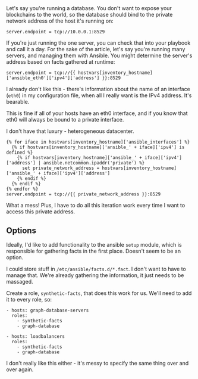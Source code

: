 ## 

Let's say you're running a database. You don't want to expose your blockchains to the world, 
so the database should bind to the private network address of the host it's running on:

```
server.endpoint = tcp://10.0.0.1:8529
```

If you're just running the one server, you can check that into your playbook and call it a
day. For the sake of the article, let's say you're running many servers, and managing them
with Ansible. You might determine the server's address based on facts gathered at runtime:

```
server.endpoint = tcp://{{ hostvars[inventory_hostname]['ansible_eth0']['ipv4']['address'] }}:8529
```

I already don't like this - there's information about the name of an interface (`eth0`) in my
configuration file, when all I really want is the IPv4 address. It's bearable. 

This is fine if all of your hosts have an eth0 interface, and if you know that eth0 will 
always be bound to a private interface. 

I don't have that luxury - heterogeneous datacenter. 

```
{% for iface in hostvars[inventory_hostname]['ansible_interfaces'] %}
  {% if hostvars[inventory_hostname]['ansible_' + iface]['ipv4'] is defined %}
    {% if hostvars[inventory_hostname]['ansible_' + iface]['ipv4']['address'] | ansible.netcommon.ipaddr('private') %}
      set private_network_address = hostvars[inventory_hostname]['ansible_' + iface]['ipv4']['address']
    {% endif %}
  {% endif %}
{% endfor %}
server.endpoint = tcp://{{ private_network_address }}:8529
```

What a mess! Plus, I have to do all this iteration work every time I want to access this
private address. 

## Options
Ideally, I'd like to add functionality to the ansible `setup` module, which is responsible
for gathering facts in the first place. Doesn't seem to be an option.

I could store stuff in `/etc/ansible/facts.d/*.fact`. I don't want to have to manage that.
We're already gathering the information, it just needs to be massaged.

Create a role, `synthetic-facts`, that does this work for us. We'll need to add it to 
every role, so:
```
- hosts: graph-database-servers
  roles:
    - synthetic-facts
    - graph-database
    
- hosts: loadbalancers
  roles:
    - synthetic-facts
    - graph-database
```

I don't really like this either - it's messy to specify the same thing over and over again.
